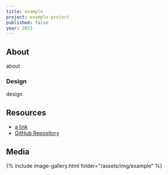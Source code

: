 ```yaml
---
title: example
project: example-project
published: false
year: 2023
---
```


## About
about

### Design
design
## Resources
- [a link](aaaaaaaaa.wav)
- [GitHub Repository](https://github.com/kooluxi/aaaaaaaaaaaaaaa)



## Media
{% include image-gallery.html folder="/assets/img/example" %} 



